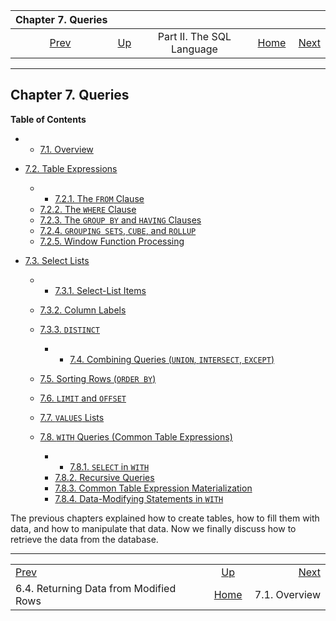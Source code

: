 <!--?xml version="1.0" encoding="UTF-8" standalone="no"?-->

|                          Chapter 7. Queries                          |                                            |                           |                                                       |                                                |
| :------------------------------------------------------------------: | :----------------------------------------- | :-----------------------: | ----------------------------------------------------: | ---------------------------------------------: |
| [Prev](dml-returning.html "6.4. Returning Data from Modified Rows")  | [Up](sql.html "Part II. The SQL Language") | Part II. The SQL Language | [Home](index.html "PostgreSQL 17devel Documentation") |  [Next](queries-overview.html "7.1. Overview") |

***

## Chapter 7. Queries

**Table of Contents**

  * *   [7.1. Overview](queries-overview.html)
* [7.2. Table Expressions](queries-table-expressions.html)

    <!---->

  * *   [7.2.1. The `FROM` Clause](queries-table-expressions.html#QUERIES-FROM)
  * [7.2.2. The `WHERE` Clause](queries-table-expressions.html#QUERIES-WHERE)
  * [7.2.3. The `GROUP BY` and `HAVING` Clauses](queries-table-expressions.html#QUERIES-GROUP)
  * [7.2.4. `GROUPING SETS`, `CUBE`, and `ROLLUP`](queries-table-expressions.html#QUERIES-GROUPING-SETS)
  * [7.2.5. Window Function Processing](queries-table-expressions.html#QUERIES-WINDOW)

* [7.3. Select Lists](queries-select-lists.html)

  * *   [7.3.1. Select-List Items](queries-select-lists.html#QUERIES-SELECT-LIST-ITEMS)
  * [7.3.2. Column Labels](queries-select-lists.html#QUERIES-COLUMN-LABELS)
  * [7.3.3. `DISTINCT`](queries-select-lists.html#QUERIES-DISTINCT)

      * *   [7.4. Combining Queries (`UNION`, `INTERSECT`, `EXCEPT`)](queries-union.html)
  * [7.5. Sorting Rows (`ORDER BY`)](queries-order.html)
  * [7.6. `LIMIT` and `OFFSET`](queries-limit.html)
  * [7.7. `VALUES` Lists](queries-values.html)
  * [7.8. `WITH` Queries (Common Table Expressions)](queries-with.html)

    <!---->

      * *   [7.8.1. `SELECT` in `WITH`](queries-with.html#QUERIES-WITH-SELECT)
    * [7.8.2. Recursive Queries](queries-with.html#QUERIES-WITH-RECURSIVE)
    * [7.8.3. Common Table Expression Materialization](queries-with.html#QUERIES-WITH-CTE-MATERIALIZATION)
    * [7.8.4. Data-Modifying Statements in `WITH`](queries-with.html#QUERIES-WITH-MODIFYING)

The previous chapters explained how to create tables, how to fill them with data, and how to manipulate that data. Now we finally discuss how to retrieve the data from the database.

***

|                                                                      |                                                       |                                                |
| :------------------------------------------------------------------- | :---------------------------------------------------: | ---------------------------------------------: |
| [Prev](dml-returning.html "6.4. Returning Data from Modified Rows")  |       [Up](sql.html "Part II. The SQL Language")      |  [Next](queries-overview.html "7.1. Overview") |
| 6.4. Returning Data from Modified Rows                               | [Home](index.html "PostgreSQL 17devel Documentation") |                                  7.1. Overview |
